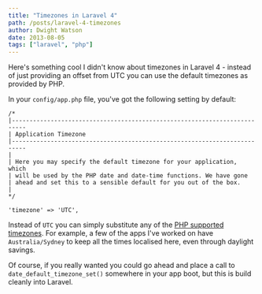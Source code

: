 ```yaml
---
title: "Timezones in Laravel 4"
path: /posts/laravel-4-timezones
author: Dwight Watson
date: 2013-08-05
tags: ["laravel", "php"]
---
```


Here's something cool I didn't know about timezones in Laravel 4 - instead of just providing an offset from UTC you can use the default timezones as provided by PHP.

In your `config/app.php` file, you've got the following setting by default:

	/*
	|--------------------------------------------------------------------------
	| Application Timezone
	|--------------------------------------------------------------------------
	|
	| Here you may specify the default timezone for your application, which
	| will be used by the PHP date and date-time functions. We have gone
	| ahead and set this to a sensible default for you out of the box.
	|
	*/

	'timezone' => 'UTC',

Instead of `UTC` you can simply substitute any of the [PHP supported timezones](http://php.net/manual/en/timezones.php). For example, a few of the apps I've worked on have `Australia/Sydney` to keep all the times localised here, even through daylight savings.

Of course, if you really wanted you could go ahead and place a call to `date_default_timezone_set()` somewhere in your app boot, but this is build cleanly into Laravel.
